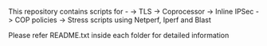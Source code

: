 This repository contains scripts for - 
-> TLS 
-> Coprocessor 
-> Inline IPSec 
-> COP policies 
-> Stress scripts using Netperf, Iperf and Blast 

Please refer README.txt inside each folder for detailed information 
